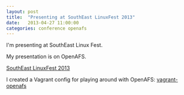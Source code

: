```yaml
---
layout: post
title:  "Presenting at SouthEast LinuxFest 2013"
date:   2013-04-27 11:00:00
categories: conference openafs
---
```

I'm presenting at SouthEast Linux Fest.

My presentation is on OpenAFS.

[SouthEast LinuxFest 2013][SELF]

I created a Vagrant config for playing around with OpenAFS: [vagrant-openafs][VAGRANT-OPENAFS]

[SELF]: http://www.southeastlinuxfest.org/
[VAGRANT-OPENAFS]: https://github.com/edgester/vagrant-openafs

